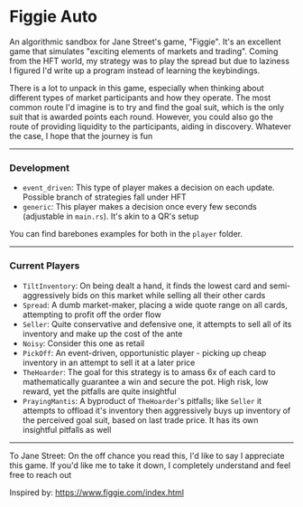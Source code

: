 # Figgie Auto
An algorithmic sandbox for Jane Street's game, "Figgie". It's an excellent game that simulates "exciting elements of markets and trading". Coming from the HFT world, my strategy was to play the spread but due to laziness I figured I'd write up a program instead of learning the keybindings.

There is a lot to unpack in this game, especially when thinking about different types of market participants and how they operate. The most common route I'd imagine is to try and find the goal suit, which is the only suit that is awarded points each round. However, you could also go the route of providing liquidity to the participants, aiding in discovery. Whatever the case, I hope that the journey is fun

<hr>

### Development
- `event_driven`: This type of player makes a decision on each update. Possible branch of strategies fall under HFT
- `generic`: This player makes a decision once every few seconds (adjustable in `main.rs`). It's akin to a QR's setup

You can find barebones examples for both in the `player` folder.

<hr>

### Current Players
- `TiltInventory`: On being dealt a hand, it finds the lowest card and semi-aggressively bids on this market while selling all their other cards
- `Spread`: A dumb market-maker, placing a wide quote range on all cards, attempting to profit off the order flow
- `Seller`: Quite conservative and defensive one, it attempts to sell all of its inventory and make up the cost of the ante
- `Noisy`: Consider this one as retail
- `PickOff`: An event-driven, opportunistic player - picking up cheap inventory in an attempt to sell it at a later price
- `TheHoarder`: The goal for this strategy is to amass 6x of each card to mathematically guarantee a win and secure the pot. High risk, low reward, yet the pitfalls are quite insightful
- `PrayingMantis`: A byproduct of `TheHoarder`'s pitfalls; like `Seller` it attempts to offload it's inventory then aggressively buys up inventory of the perceived goal suit, based on last trade price. It has its own insightful pitfalls as well

<hr>

To Jane Street: On the off chance you read this, I'd like to say I appreciate this game. If you'd like me to take it down, I completely understand and feel free to reach out

Inspired by: https://www.figgie.com/index.html